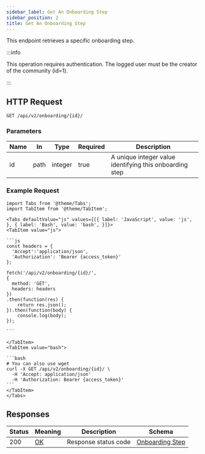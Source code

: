 ```yaml
---
sidebar_label: Get An Onboarding Step
sidebar_position: 2
title: Get An Onboarding Step
---
```


This endpoint retrieves a specific onboarding step.

:::info

This operation requires authentication. The logged user must be the creator of the community (id=1).

:::

## HTTP Request

`GET /api/v2/onboarding/{id}/`

### Parameters

| Name | In   | Type    | Required | Description                                             |
|------|------|---------|----------|---------------------------------------------------------|
| id   | path | integer | true     | A unique integer value identifying this onboarding step |

### Example Request

````mdx-code-block
import Tabs from '@theme/Tabs';
import TabItem from '@theme/TabItem';

<Tabs defaultValue="js" values={[{ label: 'JavaScript', value: 'js', }, { label: 'Bash', value: 'bash', }]}>
<TabItem value="js">

```js
const headers = {
  'Accept':'application/json',
  'Authorization': 'Bearer {access_token}'
};

fetch('/api/v2/onboarding/{id}/',
{
  method: 'GET',
  headers: headers
})
.then(function(res) {
    return res.json();
}).then(function(body) {
    console.log(body);
});

```

</TabItem>
<TabItem value="bash">

```bash
# You can also use wget
curl -X GET /api/v2/onboarding/{id}/ \
  -H 'Accept: application/json'
  -H 'Authorization: Bearer {access_token}'
```
</TabItem>
</Tabs>
````

## Responses

| Status | Meaning                                                 | Description          | Schema                                                           |
|--------|---------------------------------------------------------|----------------------|------------------------------------------------------------------|
| 200    | [OK](https://tools.ietf.org/html/rfc7231#section-6.3.1) | Response status code | [Onboarding Step](/docs/apireference/v2/schemas/onboarding_step) |
